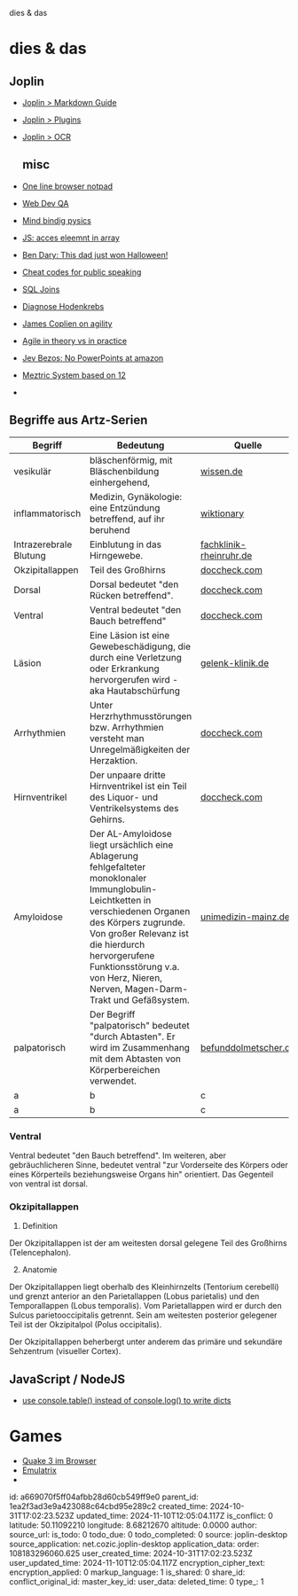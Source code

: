 dies & das

# dies & das

## Joplin
* [Joplin > Markdown Guide](https://joplinapp.org/help/apps/markdown/)
* [Joplin > Plugins](https://joplinapp.org/help/apps/plugins)
* [Joplin > OCR](https://joplinapp.org/help/apps/ocr)

  ## misc
* [One line browser notpad](https://www.linkedin.com/posts/daniele-serfilippi_softwareengineering-programming-coding-activity-7257741397867253762-Egig?utm_source=share&utm_medium=member_desktop)
* [Web Dev QA](https://www.linkedin.com/posts/i-web-developer_activity-7256648319869898754-OL78?utm_source=share&utm_medium=member_desktop)
* [Mind bindig pysics](https://www.linkedin.com/posts/playful-physics_physics-the-infinite-journey-of-awe-and-ugcPost-7257643786879606785-NQy6?utm_source=share&utm_medium=member_desktop)
* [JS: acces eleemnt in array](https://www.linkedin.com/posts/rammcodes_html-css-javascript-ugcPost-7257481198757683201-ULji?utm_source=share&utm_medium=member_desktop)
* [Ben Dary: This dad just won Halloween!](https://www.linkedin.com/posts/ben-darcy-dkh-smartglass_this-dad-just-won-halloween-im-still-ugcPost-7257660376828321792-jC2-?utm_source=share&utm_medium=member_desktop)
* [Cheat codes for public speaking](https://www.linkedin.com/posts/jadebonacolta_what-do-people-rank-as-their-1-fear-apparently-activity-7254466498780450816-HHJQ?utm_source=share&utm_medium=member_desktop)
* [SQL Joins](https://www.linkedin.com/posts/brijpandeyji_sql-joins-are-like-a-bridge-that-connects-activity-7257450536566767616-ZCLH?utm_source=share&utm_medium=member_desktop)
* [Diagnose Hodenkrebs](https://www.linkedin.com/posts/raimund-seibold-87963287_movember-ugcPost-7257658866602000385-pSAS?utm_source=share&utm_medium=member_desktop)
* [James Coplien on agility](https://www.linkedin.com/posts/alistaircockburn_totally-love-this-i-had-forgotten-it-but-activity-7257510773063585793-5oKl?utm_source=share&utm_medium=member_desktop)
* [Agile in theory vs in practice](https://www.linkedin.com/posts/maarten-dalmijn_its-no-wonder-the-agile-bubble-popped-the-activity-7255477881718345728-ggTq?utm_source=share&utm_medium=member_desktop)
* [Jev Bezos: No PowerPoints at amazon](https://www.youtube.com/shorts/gKe7xLjTJ-E)
* [Meztric System based on 12](https://www.youtube.com/shorts/q7pA-EIQTxo)
* 
## Begriffe aus Artz-Serien

|Begriff|Bedeutung|Quelle
|---|---|---|
| vesikulär | bläschenförmig, mit Bläschenbildung einhergehend, | [wissen.de](https://www.wissen.de/medizin/vesikulaer)|
| inflammatorisch |  Medizin, Gynäkologie: eine Entzündung betreffend, auf ihr beruhend | [wiktionary](https://de.wiktionary.org/wiki/inflammatorisch)|
| Intrazerebrale Blutung |  Einblutung in das Hirngewebe. | [fachklinik-rheinruhr.de](https://www.fachklinik-rheinruhr.de/fachbereiche-krankheitsbilder/krankheitsbilder-a-z/intracerebrale-blutung/#:~:text=Eine%20intracerebrale%20Blutung%20ist%20eine,des%20gerissenen%20Blutgefäßes%20abrupt%20auf.)|
| Okzipitallappen | Teil des Großhirns | [doccheck.com](https://flexikon.doccheck.com/de/Okzipitallappen)|
| Dorsal | Dorsal bedeutet "den Rücken betreffend". | [doccheck.com](https://flexikon.doccheck.com/de/Dorsal)|
| Ventral | Ventral bedeutet "den Bauch betreffend" | [doccheck.com](https://flexikon.doccheck.com/de/Ventral)|
| Läsion | Eine Läsion ist eine Gewebeschädigung, die durch eine Verletzung oder Erkrankung hervorgerufen wird - aka Hautabschürfung| [gelenk-klinik.de](https://gelenk-klinik.de/orthopaedie-glossar/laesion.html#:~:text=Eine%20Läsion%20ist%20eine%20Gewebeschädigung,auch%20Geschwüre%2C%20Pusteln%20oder%20Blasen.)|
| Arrhythmien | Unter Herzrhythmusstörungen bzw. Arrhythmien versteht man Unregelmäßigkeiten der Herzaktion. | [doccheck.com](https://flexikon.doccheck.com/de/Herzrhythmusstörung)|
| Hirnventrikel | Der unpaare dritte Hirnventrikel ist ein Teil des Liquor- und Ventrikelsystems des Gehirns. | [doccheck.com](https://flexikon.doccheck.com/de/Ventriculus_tertius_cerebri)
| Amyloidose | Der AL-Amyloidose liegt ursächlich eine Ablagerung fehlgefalteter monoklonaler Immunglobulin-Leichtketten in verschiedenen Organen des Körpers zugrunde. Von großer Relevanz ist die hierdurch hervorgerufene Funktionsstörung v.a. von Herz, Nieren, Nerven, Magen-Darm-Trakt und Gefäßsystem. | [unimedizin-mainz.de](https://www.unimedizin-mainz.de/azum/was-ist-eine-amyloidose.html#:~:text=Der%20AL%2DAmyloidose%20liegt%20ursächlich,%2DDarm%2DTrakt%20und%20Gefäßsystem.)|
| palpatorisch | Der Begriff "palpatorisch" bedeutet "durch Abtasten". Er wird im Zusammenhang mit dem Abtasten von Körperbereichen verwendet. | [befunddolmetscher.de](https://befunddolmetscher.de/palpatorisch)|
| a | b | c|
| a | b | c|


### Ventral
Ventral bedeutet "den Bauch betreffend". Im weiteren, aber gebräuchlicheren Sinne, bedeutet ventral "zur Vorderseite des Körpers oder eines Körperteils beziehungsweise Organs hin" orientiert.
Das Gegenteil von ventral ist dorsal.

### Okzipitallappen 
1. Definition

Der Okzipitallappen ist der am weitesten dorsal gelegene Teil des Großhirns (Telencephalon).

2. Anatomie

Der Okzipitallappen liegt oberhalb des Kleinhirnzelts (Tentorium cerebelli) und grenzt anterior an den Parietallappen (Lobus parietalis) und den Temporallappen (Lobus temporalis). Vom Parietallappen wird er durch den Sulcus parietooccipitalis getrennt. Sein am weitesten posterior gelegener Teil ist der Okzipitalpol (Polus occipitalis).

Der Okzipitallappen beherbergt unter anderem das primäre und sekundäre Sehzentrum (visueller Cortex).
## JavaScript / NodeJS
* [use console.table() instead of console.log() to write dicts](https://www.linkedin.com/posts/rammcodes_html-css-javascript-activity-7258096784692940800-dFRm?utm_source=share&utm_medium=member_desktop)

# Games
* [Quake 3 im Browser](https://lrusso.github.io/Quake3/Quake3.htm)
* [Emulatrix](https://github.com/lrusso/Emulatrix)
* 




id: a669070f5ff04afbb28d60cb549ff9e0
parent_id: 1ea2f3ad3e9a423088c64cbd95e289c2
created_time: 2024-10-31T17:02:23.523Z
updated_time: 2024-11-10T12:05:04.117Z
is_conflict: 0
latitude: 50.11092210
longitude: 8.68212670
altitude: 0.0000
author: 
source_url: 
is_todo: 0
todo_due: 0
todo_completed: 0
source: joplin-desktop
source_application: net.cozic.joplin-desktop
application_data: 
order: 108183296060.625
user_created_time: 2024-10-31T17:02:23.523Z
user_updated_time: 2024-11-10T12:05:04.117Z
encryption_cipher_text: 
encryption_applied: 0
markup_language: 1
is_shared: 0
share_id: 
conflict_original_id: 
master_key_id: 
user_data: 
deleted_time: 0
type_: 1